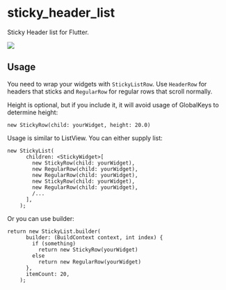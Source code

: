 # sticky_header_list
Sticky Header list for Flutter.

![](https://i.imgur.com/8M4nMcO.gif)


## Usage

You need to wrap your widgets with `StickyListRow`. Use `HeaderRow` for headers that sticks
and `RegularRow` for regular rows that scroll normally.

Height is optional, but if you include it, it will avoid usage of GlobalKeys to determine height: 

`new StickyRow(child: yourWidget, height: 20.0)`

Usage is similar to ListView. You can either supply list:

    new StickyList(
          children: <StickyWidget>[
            new StickyRow(child: yourWidget),
            new RegularRow(child: yourWidget),
            new RegularRow(child: yourWidget),
            new StickyRow(child: yourWidget),
            new RegularRow(child: yourWidget),
            /...
          ],
        );
        
Or you can use builder:

    return new StickyList.builder(
          builder: (BuildContext context, int index) {
            if (something)
              return new StickyRow(yourWidget)
            else
              return new RegularRow(yourWidget)
          },
          itemCount: 20,
        );
        
